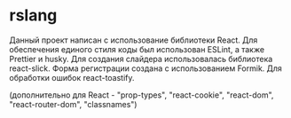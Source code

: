 # rslang

Данный проект написан с использование библиотеки React.
Для обеспечения единого стиля коды был использован ESLint, а также Prettier и husky.
Для создания слайдера использовалась библиотека react-slick.
Форма регистрации создана с использованием Formik.
Для обработки ошибок react-toastify.

(дополнительно для React - "prop-types", "react-cookie", "react-dom", "react-router-dom", "classnames")
